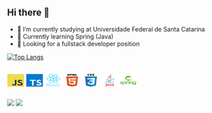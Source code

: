 ## Hi there 👋

- 🎒 I’m currently studying at Universidade Federal de Santa Catarina
- 🌱 Currently learning Spring (Java)
- 🔔 Looking for a fullstack developer position

[![Top Langs](https://github-readme-stats.vercel.app/api/top-langs/?username=alexandreconte&layout=donut-vertical)](https://github.com/alexandreconte/github-readme-stats)

<div style="display: inline_block"><br>
  <img align="center" alt="Javascript" height="30" width="40" src="https://raw.githubusercontent.com/devicons/devicon/master/icons/javascript/javascript-original.svg" />
  <img align="center" alt="Typescript" height="30" width="40" src="https://raw.githubusercontent.com/devicons/devicon/master/icons/typescript/typescript-original.svg" />
  <img align="center" alt="React" height="30" width="40" src="https://raw.githubusercontent.com/devicons/devicon/master/icons/react/react-original-wordmark.svg" />
  <img align="center" alt="HTML" height="30" width="40" src="https://raw.githubusercontent.com/devicons/devicon/master/icons/html5/html5-original-wordmark.svg" />
  <img align="center" alt="CSS" height="30" width="40" src="https://raw.githubusercontent.com/devicons/devicon/master/icons/css3/css3-original-wordmark.svg" />
  <img align="center" alt="Java" height="30" width="40" src="https://raw.githubusercontent.com/devicons/devicon/master/icons/java/java-original-wordmark.svg" />
  <img align="center" alt="Spring" height="30" width="40" src="https://raw.githubusercontent.com/devicons/devicon/master/icons/spring/spring-original-wordmark.svg" />
</div>

##

<div>
    <a href="https://www.linkedin.com/in/alecontedev/" target="_blank"><img src="https://img.shields.io/badge/-LinkedIn-%230077B5?style=for-the-badge&logo=linkedin&logoColor=white" /></a> 
    <a href="mailto:alexandreconte.dev@gmail.com" target="_blank"><img src="https://img.shields.io/badge/-Gmail-%23333?style=for-the-badge&logo=gmail&logoColor=white" /></a>
</div>
